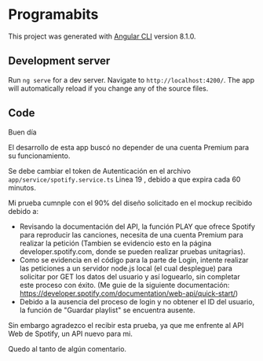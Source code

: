 # Programabits

This project was generated with [Angular CLI](https://github.com/angular/angular-cli) version 8.1.0.

## Development server

Run `ng serve` for a dev server. Navigate to `http://localhost:4200/`. The app will automatically reload if you change any of the source files.

## Code 

Buen día

El desarrollo de esta app buscó no depender de una cuenta Premium para su funcionamiento.

Se debe cambiar el token de Autenticación en el archivo `app/service/spotify.service.ts` Linea 19 , debido a que expira cada 60 minutos.

Mi prueba cumnple con el 90% del diseño solicitado en el mockup recibido debido a:
- Revisando la documentación del API, la función PLAY que ofrece Spotify para reproducir las canciones, necesita de una cuenta Premium para realizar la petición (Tambien se evidencio esto en la página developer.spotify.com, donde se pueden realizar pruebas unitagrias).
- Como se evidencia en el código para la parte de Login, intente realizar las peticiones a un servidor node.js local (el cual desplegue) para solicitar por GET los datos del usuario y así loguearlo, sin completar este proceso con éxito.  (Me guie de la siguiente documentación: https://developer.spotify.com/documentation/web-api/quick-start/)
- Debido a la ausencia del proceso de login y no obtener el ID del usuario, la función de "Guardar playlist" se encuentra ausente.

Sin embargo agradezco el recibir esta prueba, ya que me enfrente al API Web de Spotify, un API nuevo para mi.

Quedo al tanto de algún comentario.